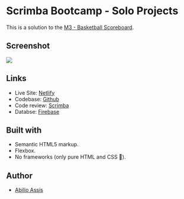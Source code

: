 # Scrimba Bootcamp - Solo Projects

This is a solution to the [M3 - Basketball Scoreboard](https://scrimba.com/scrim/cz9adVfP).

## Screenshot

![](img/screenshot.jpeg)

## Links

- Live Site: [Netlify](https://symphonious-puffpuff-38c0e6.netlify.app/)
- Codebase: [Github](https://github.com/abilioassis/basketball-scoreboard)
- Code review: [Scrimba]()
- Databse: [Firebase](https://console.firebase.google.com/u/0/project/shopping-list-3a3e3/database/shopping-list-3a3e3-default-rtdb/data)

## Built with

- Semantic HTML5 markup.
- Flexbox.
- No frameworks (only pure HTML and CSS 🏅).

## Author

- [Abilio Assis](https://www.linkedin.com/in/abilio-assis/)
